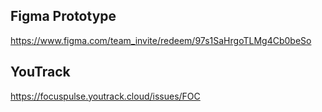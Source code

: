 ## Figma Prototype 
https://www.figma.com/team_invite/redeem/97s1SaHrgoTLMg4Cb0beSo

## YouTrack
https://focuspulse.youtrack.cloud/issues/FOC
